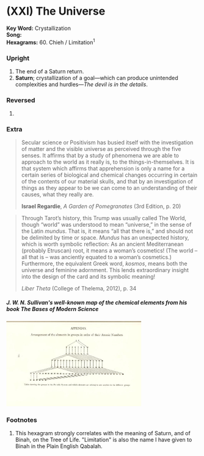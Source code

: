 # (XXI) The Universe

**Key Word:** Crystallization  
**Song:**   
**Hexagrams:** 60. Chieh / Limitation<sup>1</sup>



### Upright

1) The end of a Saturn return.
2) **Saturn**; crystallization of a goal—which can produce unintended complexities and hurdles—*The devil is in the details*.



### Reversed

1) 



### Extra﻿

>Secular science or Positivism has busied itself with the investigation of matter and the visible universe as perceived through the five senses. It affirms that by a study of phenomena we are able to approach to the world as it really is, to the things-in-themselves. It is that system which affirms that apprehension is only a name for a certain series of biological and chemical changes occurring in certain of the contents of our material skulls, and that by an investigation of things as they appear to be we can come to an understanding of their causes, what they really are.
>
>**Israel Regardie**, *A Garden of Pomegranates* (3rd Edition, p. 20)

>Through Tarot’s history, this Trump was usually called The World, though “world” was understood to mean “universe,” in the sense of the Latin *mundus*. That is, it means “all that there is,” and should not be delimited by time or space. *Mundus* has an unexpected history, which is worth symbolic reflection: As an ancient Mediterranean (probably Etruscan) root, it means a woman’s cosmetics! (The world – all that is – was anciently equated to a woman’s cosmetics.) Furthermore, the equivalent Greek word, *kosmos*, means both the universe and feminine adornment. This lends extraordinary insight into the design of the card and its symbolic meaning!
>
>*Liber Theta* (College of Thelema, 2012), p. 34

##### J. W. N. Sullivan's well-known map of the chemical elements from his book *The Bases of Modern Science*

<img src="https://raw.githubusercontent.com/abuicke/tarot/master/major%20arcana/(21)%20The%20Universe/J.%20W.%20N.%20Sullivan's%20well-known%20map%20of%20the%20chemical%20elements.jpg" alt="Map of the Chemical Elements" width="70%"/>



### Footnotes

1. This hexagram strongly correlates with the meaning of Saturn, and of Binah, on the Tree of Life. "Limitation" is also the name I have given to Binah in the Plain English Qabalah.



